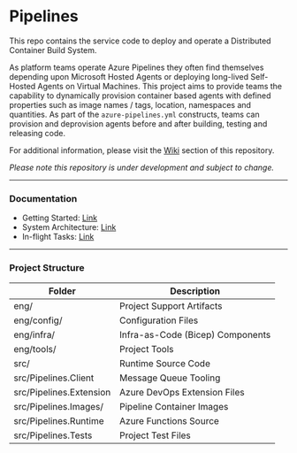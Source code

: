 # Pipelines

This repo contains the service code to deploy and operate a Distributed Container Build System.

As platform teams operate Azure Pipelines they often find themselves depending upon Microsoft Hosted Agents or deploying long-lived Self-Hosted Agents on Virtual Machines. This project aims to provide teams the capability to dynamically provision container based agents with defined properties such as image names / tags, location, namespaces and quantities. As part of the `azure-pipelines.yml` constructs, teams can provision and deprovision agents before and after building, testing and releasing code.

For additional information, please visit the [Wiki](https://github.com/ljtill/pipelines/wiki) section of this repository.

_Please note this repository is under development and subject to change._

---

### Documentation

- Getting Started: [Link](https://github.com/ljtill/pipelines/wiki/getting-started)
- System Architecture: [Link](https://github.com/ljtill/pipelines/wiki/system-architecture)
- In-flight Tasks: [Link](https://github.com/ljtill/pipelines/wiki/tasks)

---

### Project Structure

| Folder                  | Description                      |
| ----------------------- | -------------------------------- |
| eng/                    | Project Support Artifacts        |
| eng/config/             | Configuration Files              |
| eng/infra/              | Infra-as-Code (Bicep) Components |
| eng/tools/              | Project Tools                    |
| src/                    | Runtime Source Code              |
| src/Pipelines.Client    | Message Queue Tooling            |
| src/Pipelines.Extension | Azure DevOps Extension Files     |
| src/Pipelines.Images/   | Pipeline Container Images        |
| src/Pipelines.Runtime   | Azure Functions Source           |
| src/Pipelines.Tests     | Project Test Files               |
